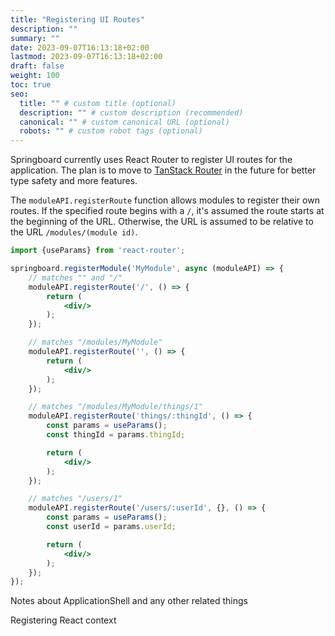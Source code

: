 ```yaml
---
title: "Registering UI Routes"
description: ""
summary: ""
date: 2023-09-07T16:13:18+02:00
lastmod: 2023-09-07T16:13:18+02:00
draft: false
weight: 100
toc: true
seo:
  title: "" # custom title (optional)
  description: "" # custom description (recommended)
  canonical: "" # custom canonical URL (optional)
  robots: "" # custom robot tags (optional)
---
```



Springboard currently uses React Router to register UI routes for the application. The plan is to move to [TanStack Router](https://tanstack.com/router) in the future for better type safety and more features.

The `moduleAPI.registerRoute` function allows modules to register their own routes. If the specified route begins with a `/`, it's assumed the route starts at the beginning of the URL. Otherwise, the URL is assumed to be relative to the URL `/modules/(module id)`.

```jsx
import {useParams} from 'react-router';

springboard.registerModule('MyModule', async (moduleAPI) => {
    // matches "" and "/"
    moduleAPI.registerRoute('/', () => {
        return (
            <div/>
        );
    });

    // matches "/modules/MyModule"
    moduleAPI.registerRoute('', () => {
        return (
            <div/>
        );
    });

    // matches "/modules/MyModule/things/1"
    moduleAPI.registerRoute('things/:thingId', () => {
        const params = useParams();
        const thingId = params.thingId;

        return (
            <div/>
        );
    });

    // matches "/users/1"
    moduleAPI.registerRoute('/users/:userId', {}, () => {
        const params = useParams();
        const userId = params.userId;

        return (
            <div/>
        );
    });
});
```

Notes about ApplicationShell and any other related things

Registering React context
